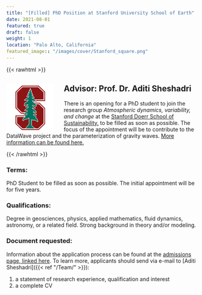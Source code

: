 ```yaml
---
title: "[Filled] PhD Position at Stanford University School of Earth"
date: 2021-08-01
featured: true
draft: false
weight: 1
location: "Palo Alto, California"
featured_image:: "/images/cover/Stanford_square.png"
---
```

{{< rawhtml >}}
<div>
<img src="/Jobs/images/Stanford_square.png" alt="tesr" style="float:left;width:25%;height:25%;padding:0 25px 0 0;">
<h2> Advisor: Prof. Dr. Aditi Sheshadri </h2>                                           
<!-- ![logo](/images/cover/Goethe_square.png) -->
<!-- <a href="/pdfs/PhD_Ulrich.pdf">PDF Here</a> -->

<p>There is an opening for a PhD student to join the research group <i>Atmospheric dynamics, variability, and change</i> at the <a href="https://eddy.stanford.edu/">Stanford Doerr School of Sustainability.</a> to be filled as soon as possible. The focus of the appointment will be to contribute to the DataWave project and the parameterization of gravity waves. <a href="https://earth.stanford.edu/ess/admissions">More information can be found here.</a> </p>
</div>
{{< /rawhtml >}}
<!--more-->




### Terms:
PhD Student to be filled as soon as possible.
The initial appointment will be for five years.

### Qualifications:
Degree in geosciences, physics, applied mathematics, fluid dynamics, astronomy, or a related field.
Strong background in theory and/or modeling.

### Document requested:
Information about the application process can be found at the <a href="https://earth.stanford.edu/ess/admissions">admissions page, linked here</a>.
To learn more, applicants should send via e-mail to [Aditi Sheshadri]({{< ref "/Team/" >}}):
1. a statement of research experience, qualification and interest
2. a complete CV
